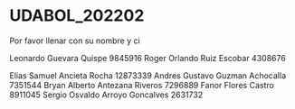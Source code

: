 # UDABOL_202202

Por favor llenar con su nombre y ci

Leonardo Guevara Quispe 9845916
Roger Orlando Ruiz Escobar 4308676

 Elias Samuel Ancieta Rocha 12873339
Andres Gustavo Guzman Achocalla 7351544
Bryan Alberto Antezana Riveros 7296889
Fanor Flores Castro 8911045
Sergio Osvaldo Arroyo Goncalves 2631732